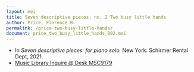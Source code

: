 ```yaml
---
layout: mei
title: Seven descriptive pieces, no. 2 Two busy little hands
author: Price, Florence B.
permalink: /price-two-busy-little-hands/
document: price_two_busy_little_hands_002.mei
---
```


- In *Seven descriptive pieces: for piano solo.* New York: Schirmer Rental Dept, 2021.
- <a href="https://tufts-primo.hosted.exlibrisgroup.com/permalink/f/bnf7qa/01TUN_ALMA21281768780003851" target="_blank">Music Library Inquire @ Desk MSC9179</a>
